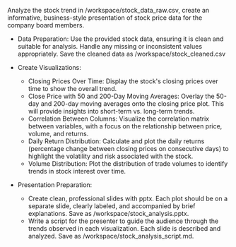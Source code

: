 Analyze the stock trend in /workspace/stock_data_raw.csv, create an informative, business-style presentation of stock price data for the company board members.

* Data Preparation: Use the provided stock data, ensuring it is clean and suitable for analysis. Handle any missing or inconsistent values appropriately. Save the cleaned data as /workspace/stock_cleaned.csv

* Create Visualizations:
    * Closing Prices Over Time: Display the stock's closing prices over time to show the overall trend.
    * Close Price with 50 and 200-Day Moving Averages: Overlay the 50-day and 200-day moving averages onto the closing price plot. This will provide insights into short-term vs. long-term trends.
    * Correlation Between Columns: Visualize the correlation matrix between variables, with a focus on the relationship between price, volume, and returns.
    * Daily Return Distribution: Calculate and plot the daily returns (percentage change between closing prices on consecutive days) to highlight the volatility and risk associated with the stock.
    * Volume Distribution: Plot the distribution of trade volumes to identify trends in stock interest over time.

* Presentation Preparation:
    * Create clean, professional slides with pptx. Each plot should be on a separate slide, clearly labeled, and accompanied by brief explanations. Save as /workspace/stock_analysis.pptx.
    * Write a script for the presenter to guide the audience through the trends observed in each visualization. Each slide is described and analyzed. Save as /workspace/stock_analysis_script.md.